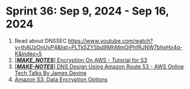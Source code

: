 <h1>Sprint 36: Sep 9, 2024 - Sep 16, 2024</h1>

1. Read about DNSSEC
https://www.youtube.com/watch?v=thAUzOnUvP4&list=PLTk5ZYSbd9MhMmOiPhfRJNW7bhxHo4q-K&index=5
1. [[**_MAKE_NOTES_**] Encryption On AWS - Tutorial for S3](https://catalog.us-east-1.prod.workshops.aws/workshops/aad9ff1e-b607-45bc-893f-121ea5224f24/en-US/s3)
1. [[**_MAKE-NOTES_**] DNS Design Using Amazon Route 53 - AWS Online Tech Talks By James Devine](https://www.youtube.com/watch?v=2y_RBjDkRgY)
1. [Amazon S3: Data Encryption Options](https://www.youtube.com/watch?v=U1USUvvhuCY)